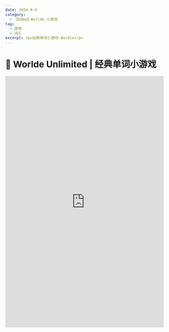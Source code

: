 ```yaml
---
date: 2024-9-9
category:
  - 【Emma】Worlde 小游戏
tag:
  - 游戏
  - 词汇
excerpt: <p>经典单词小游戏 Wordle</p>
---
```


# 🦖 Worlde Unlimited | 经典单词小游戏

<iframe src="https://wordle-2qj.pages.dev/" width="100%" height="800px" style="border: none;"></iframe>